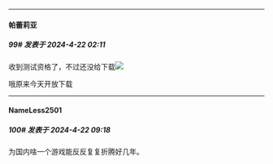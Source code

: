 ﻿
*****

####  帕蕾莉亚  
##### 99#       发表于 2024-4-22 02:11

收到测试资格了，不过还没给下载<img src="https://static.saraba1st.com/image/smiley/face2017/091.png" referrerpolicy="no-referrer">

哦原来今天开放下载


*****

####  NameLess2501  
##### 100#       发表于 2024-4-22 09:18

为国内啥一个游戏能反反复复折腾好几年。


